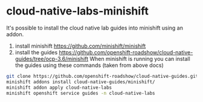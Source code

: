 # cloud-native-labs-minishift
It's possible to install the cloud native lab guides into minishift using an addon.
 1. install minishift https://github.com/minishift/minishift
 1. install the guides https://github.com/openshift-roadshow/cloud-native-guides/tree/ocp-3.6/minishift
When minishift is running you can install the guides using these commands (taken from above docs)
```sh
git clone https://github.com/openshift-roadshow/cloud-native-guides.git
minishift addons install cloud-native-guides/minishift/
minishift addon apply cloud-native-labs
minishift openshift service guides -n cloud-native-labs
```
